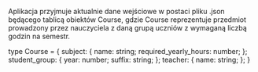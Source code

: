 Aplikacja przyjmuje aktualnie dane wejściowe w postaci pliku .json będącego tablicą obiektów Course, gdzie Course reprezentuje przedmiot prowadzony przez nauczyciela z daną grupą uczniów z wymaganą liczbą godzin na semestr.

type Course = {
  subject: {
    name: string;
    required_yearly_hours: number;
  };
  student_group: {
    year: number;
    suffix: string;
  };
  teacher: {
    name: string;
  };
}